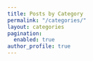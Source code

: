 ```yaml
---
title: Posts by Category
permalink: "/categories/"
layout: categories
pagination:
  enabled: true
author_profile: true
---
```


